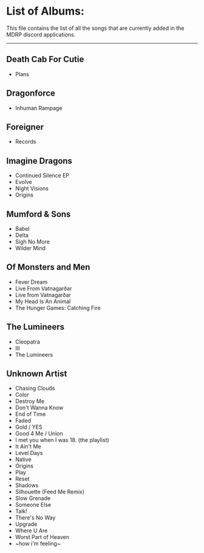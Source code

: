 # List of Albums:
This file contains the list of all the songs that are currently added in the MDRP discord applications.

---
## Death Cab For Cutie
 - Plans
## Dragonforce
 - Inhuman Rampage
## Foreigner
 - Records
## Imagine Dragons
 - Continued Silence EP
 - Evolve
 - Night Visions
 - Origins
## Mumford \& Sons
 - Babel
 - Delta
 - Sigh No More
 - Wilder Mind
## Of Monsters and Men
 - Fever Dream
 - Live From Vatnagarðar
 - Live from Vatnagarðar
 - My Head Is An Animal
 - The Hunger Games\: Catching Fire 
## The Lumineers
 - Cleopatra
 - III
 - The Lumineers
## Unknown Artist
 - Chasing Clouds
 - Color
 - Destroy Me
 - Don\'t Wanna Know
 - End of Time
 - Faded
 - Gold \/ YES
 - Good 4 Me \/ Union
 - I met you when I was 18\. \(the playlist\)
 - It Ain\'t Me
 - Level Days
 - Native
 - Origins
 - Play
 - Reset
 - Shadows
 - Silhouette \(Feed Me Remix\)
 - Slow Grenade
 - Someone Else
 - Talk\!
 - There\'s No Way
 - Upgrade
 - Where U Are
 - Worst Part of Heaven
 - \~how i\'m feeling\~
